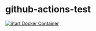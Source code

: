 # github-actions-test
[![Start Docker Container](https://github.com/Zellefrow/github-actions-test/actions/workflows/start-container.yml/badge.svg)](https://github.com/Zellefrow/github-actions-test/actions/workflows/start-container.yml)
